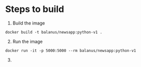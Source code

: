 # Steps to build

1. Build the image
```
docker build -t balanus/newsapp:python-v1 .
```

2. Run the image
```
docker run -it -p 5000:5000 --rm balanus/newsapp:python-v1
```

3. 
```
```